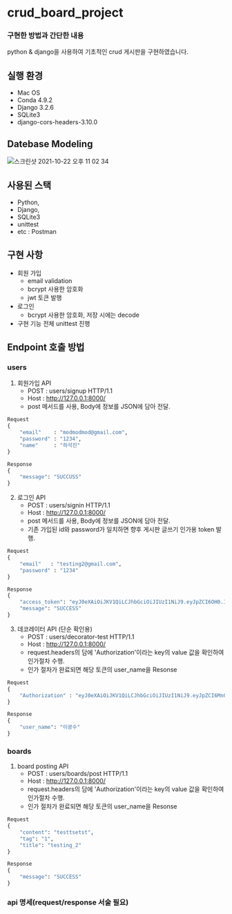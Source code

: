 # crud_board_project
### 구현한 방법과 간단한 내용
python & django을 사용하여 기초적인 crud 게시판을 구현하였습니다. 

## 실행 환경
- Mac OS
- Conda 4.9.2
- Django 3.2.6
- SQLite3
- django-cors-headers-3.10.0

## Datebase Modeling
![스크린샷 2021-10-22 오후 11 02 34](https://user-images.githubusercontent.com/40171383/138491083-c2a780bf-74f3-47fc-a6f0-dc2430d5b6b4.png)

## 사용된 스택
- Python,
- Django,
- SQLite3
- unittest
- etc : Postman

## 구현 사항
- 회원 가입
    - email validation
    - bcrypt 사용한 암호화
    - jwt 토큰 발행
- 로그인
    - bcrypt 사용한 암호화, 저장 시에는 decode
- 구현 기능 전체 unittest 진행

## Endpoint 호출 방법
### users
1. 회원가입 API
    - POST : users/signup HTTP/1.1
    - Host : http://127.0.0.1:8000/
    - post 메서드를 사용, Body에 정보를 JSON에 담아 전달.
```python
Request
{
    "email"    : "modmodmod@gmail.com",
    "password" : "1234",
    "name"     : "하석진"
}
```
```python
Response
{
    "message": "SUCCUSS"
}
```
2. 로그인 API
    - POST : users/signin HTTP/1.1
    - Host : http://127.0.0.1:8000/
    - post 메서드를 사용, Body에 정보를 JSON에 담아 전달.
    - 기존 가입된 id와 password가 일치하면 향후 게시판 글쓰기 인가용 token 발행.
```python
Request
{
    "email"   : "testing2@gmail.com",
    "password" : "1234"
}
```
```python
Response
{
    "access_token": "eyJ0eXAiOiJKV1QiLCJhbGciOiJIUzI1NiJ9.eyJpZCI6OH0.I7M5CBPlxVn9g83S-P23PNh5_0gZAub0d6n1RHy_8To",
    "message": "SUCCESS"
}
```
3. 데코레이터 API (단순 확인용)
    - POST : users/decorator-test HTTP/1.1
    - Host : http://127.0.0.1:8000/
    - request.headers의 담에 'Authorization'이라는 key의 value 값을 확인하여 인가절차 수행.
    - 인가 절차가 완료되면 해당 토큰의 user_name을 Resonse
```python
Request
{
    "Authorization" : "eyJ0eXAiOiJKV1QiLCJhbGciOiJIUzI1NiJ9.eyJpZCI6Mn0.K3LT0TtAMaJLcY5jxz_5dwLh5ENBojWSCHkA49e_kgE"
}
```
```python
Response
{
    "user_name": "이광수"
}
```
### boards
1. board posting API
    - POST : users/boards/post HTTP/1.1
    - Host : http://127.0.0.1:8000/
    - request.headers의 담에 'Authorization'이라는 key의 value 값을 확인하여 인가절차 수행.
    - 인가 절차가 완료되면 해당 토큰의 user_name을 Resonse
```python
Request
{
    "content": "testtsetst",
    "tag": "1",
    "title": "testing_2"
}
```
```python
Response
{
    "message": "SUCCESS"
}
```
### api 명세(request/response 서술 필요)
